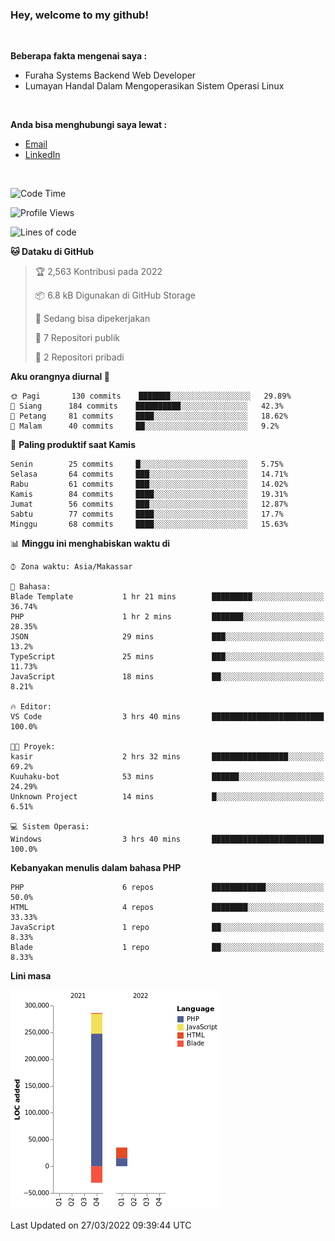 <h3>Hey, welcome to my github!</h3>

<br>

<p><strong>Beberapa fakta mengenai saya :</strong></p>

<ul>
  <li>Furaha Systems Backend Web Developer</li>
  <li>Lumayan Handal Dalam Mengoperasikan Sistem Operasi Linux</li>
</ul>

<br>

<p><strong>Anda bisa menghubungi saya lewat :</strong></p>

<ul>
  <li><a href="mailto:renaldiapriyanto419@gmail.com">Email</a></li>
  <li><a href="https://www.linkedin.com/in/renaldi-kadang-314314206/">LinkedIn</a></li>
</ul>

<br>

<!--START_SECTION:waka-->
![Code Time](http://img.shields.io/badge/Code%20Time-47%20hrs%2018%20mins-blue)

![Profile Views](http://img.shields.io/badge/Profil%20dilihat-2-blue)

![Lines of code](https://img.shields.io/badge/Sejak%20Hello%20World%20aku%20telah%20menulis-290%20Thousand%20baris%20kode-blue)

**🐱 Dataku di GitHub** 

> 🏆 2,563 Kontribusi pada 2022
 > 
> 📦 6.8 kB Digunakan di GitHub Storage 
 > 
> 💼 Sedang bisa dipekerjakan
 > 
> 📜 7 Repositori publik 
 > 
> 🔑 2 Repositori pribadi  
 > 
**Aku orangnya diurnal 🐤** 

```text
🌞 Pagi       130 commits    ███████░░░░░░░░░░░░░░░░░░   29.89% 
🌆 Siang      184 commits    ██████████░░░░░░░░░░░░░░░   42.3% 
🌃 Petang     81 commits     ████░░░░░░░░░░░░░░░░░░░░░   18.62% 
🌙 Malam      40 commits     ██░░░░░░░░░░░░░░░░░░░░░░░   9.2%

```
📅 **Paling produktif saat Kamis** 

```text
Senin        25 commits     █░░░░░░░░░░░░░░░░░░░░░░░░   5.75% 
Selasa       64 commits     ███░░░░░░░░░░░░░░░░░░░░░░   14.71% 
Rabu         61 commits     ███░░░░░░░░░░░░░░░░░░░░░░   14.02% 
Kamis        84 commits     ████░░░░░░░░░░░░░░░░░░░░░   19.31% 
Jumat        56 commits     ███░░░░░░░░░░░░░░░░░░░░░░   12.87% 
Sabtu        77 commits     ████░░░░░░░░░░░░░░░░░░░░░   17.7% 
Minggu       68 commits     ████░░░░░░░░░░░░░░░░░░░░░   15.63%

```


📊 **Minggu ini menghabiskan waktu di** 

```text
⌚︎ Zona waktu: Asia/Makassar

💬 Bahasa: 
Blade Template           1 hr 21 mins        █████████░░░░░░░░░░░░░░░░   36.74% 
PHP                      1 hr 2 mins         ███████░░░░░░░░░░░░░░░░░░   28.35% 
JSON                     29 mins             ███░░░░░░░░░░░░░░░░░░░░░░   13.2% 
TypeScript               25 mins             ███░░░░░░░░░░░░░░░░░░░░░░   11.73% 
JavaScript               18 mins             ██░░░░░░░░░░░░░░░░░░░░░░░   8.21%

🔥 Editor: 
VS Code                  3 hrs 40 mins       █████████████████████████   100.0%

🐱‍💻 Proyek: 
kasir                    2 hrs 32 mins       █████████████████░░░░░░░░   69.2% 
Kuuhaku-bot              53 mins             ██████░░░░░░░░░░░░░░░░░░░   24.29% 
Unknown Project          14 mins             █░░░░░░░░░░░░░░░░░░░░░░░░   6.51%

💻 Sistem Operasi: 
Windows                  3 hrs 40 mins       █████████████████████████   100.0%

```

**Kebanyakan menulis dalam bahasa PHP** 

```text
PHP                      6 repos             ████████████░░░░░░░░░░░░░   50.0% 
HTML                     4 repos             ████████░░░░░░░░░░░░░░░░░   33.33% 
JavaScript               1 repo              ██░░░░░░░░░░░░░░░░░░░░░░░   8.33% 
Blade                    1 repo              ██░░░░░░░░░░░░░░░░░░░░░░░   8.33%

```


**Lini masa**

![Chart not found](https://raw.githubusercontent.com/Sylent-Sys/Sylent-Sys/main/charts/bar_graph.png) 


 Last Updated on 27/03/2022 09:39:44 UTC
<!--END_SECTION:waka-->
